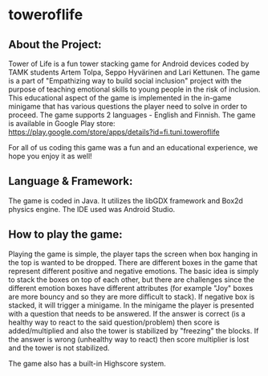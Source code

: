 # toweroflife

## About the Project:

Tower of Life is a fun tower stacking game for Android devices coded by TAMK students Artem Tolpa, Seppo Hyvärinen and Lari Kettunen.
The game is a part of "Empathizing way to build social inclusion" project with the purpose of teaching emotional skills 
to young people in the risk of inclusion. This educational aspect of the game is implemented in the in-game minigame that 
has various questions the player need to solve in order to proceed. The game supports 2 languages - English and Finnish.
The game is available in Google Play store:
https://play.google.com/store/apps/details?id=fi.tuni.toweroflife

For all of us coding this game was a fun and an educational experience, we hope you enjoy it as well!

## Language & Framework:

The game is coded in Java. It utilizes the libGDX framework and Box2d physics engine. The IDE used was Android Studio.

## How to play the game:

Playing the game is simple, the player taps the screen when box hanging in the top is wanted to be dropped. There are different boxes in the
game that represent different positive and negative emotions. The basic idea is simply to stack the boxes on top of each other, but there are challenges since
the different emotion boxes have different attributes (for example "Joy" boxes are more bouncy and so they are more difficult to stack).
If negative box is stacked, it will trigger a minigame. In the minigame the player is presented with a question that needs to be answered.
If the answer is correct (is a healthy way to react to the said question/problem) then score is added/multiplied and also the tower is stabilized by
"freezing" the blocks. If the answer is wrong (unhealthy way to react) then score multiplier is lost and the tower is not stabilized.

The game also has a built-in Highscore system.

